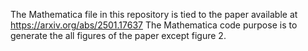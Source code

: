 The Mathematica file in this repository is tied to the paper available at https://arxiv.org/abs/2501.17637
The Mathematica code purpose is to generate the all figures of the paper except figure 2.
